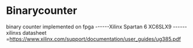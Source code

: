 # Binarycounter
binary counter implemented on fpga
------Xilinx Spartan 6 XC6SLX9 ------xilinxs datasheet =https://www.xilinx.com/support/documentation/user_guides/ug385.pdf
